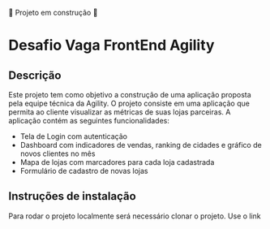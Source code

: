 :construction: Projeto em construção :construction:
# Desafio Vaga FrontEnd Agility

## Descrição
Este projeto tem como objetivo a construção de uma aplicação proposta pela equipe técnica da Agility. O projeto consiste em uma aplicação
que permita ao cliente visualizar as métricas de suas lojas parceiras. A aplicação contém as seguintes funcionalidades:

- Tela de Login com autenticação
- Dashboard com indicadores de vendas, ranking de cidades e gráfico de novos clientes no mês
- Mapa de lojas com marcadores para cada loja cadastrada
- Formulário de cadastro de novas lojas

## Instruções de instalação
Para rodar o projeto localmente será necessário clonar o projeto. Use o link 